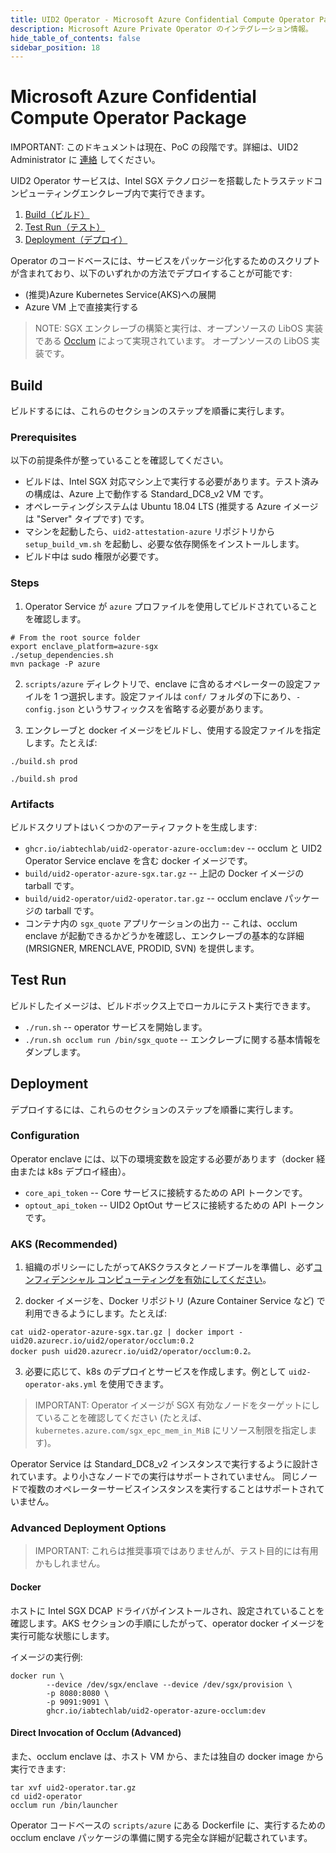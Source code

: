 ```yaml
---
title: UID2 Operator - Microsoft Azure Confidential Compute Operator Package
description: Microsoft Azure Private Operator のインテグレーション情報。
hide_table_of_contents: false
sidebar_position: 18
---
```


# Microsoft Azure Confidential Compute Operator Package

IMPORTANT: このドキュメントは現在、PoC の段階です。詳細は、UID2 Administrator に [連絡](../getting-started/gs-account-setup.md#contact-info) してください。

UID2 Operator サービスは、Intel SGX テクノロジーを搭載したトラステッドコンピューティングエンクレーブ内で実行できます。

1. [Build（ビルド）](#build)
2. [Test Run（テスト）](#test-run)
3. [Deployment（デプロイ）](#deployment)

Operator のコードベースには、サービスをパッケージ化するためのスクリプトが含まれており、以下のいずれかの方法でデプロイすることが可能です:

- (推奨)Azure Kubernetes Service(AKS)への展開
- Azure VM 上で直接実行する

> NOTE: SGX エンクレーブの構築と実行は、オープンソースの LibOS 実装である [Occlum](https://github.com/occlum/occlum) によって実現されています。
> オープンソースの LibOS 実装です。

## Build

ビルドするには、これらのセクションのステップを順番に実行します。

### Prerequisites

以下の前提条件が整っていることを確認してください。

- ビルドは、Intel SGX 対応マシン上で実行する必要があります。テスト済みの構成は、Azure 上で動作する Standard_DC8_v2 VM です。
- オペレーティングシステムは Ubuntu 18.04 LTS (推奨する Azure イメージは "Server" タイプです) です。
- マシンを起動したら、`uid2-attestation-azure` リポジトリから `setup_build_vm.sh` を起動し、必要な依存関係をインストールします。
- ビルド中は sudo 権限が必要です。

### Steps

1. Operator Service が `azure` プロファイルを使用してビルドされていることを確認します。

```
# From the root source folder
export enclave_platform=azure-sgx
./setup_dependencies.sh
mvn package -P azure
```

2. `scripts/azure` ディレクトリで、enclave に含めるオペレーターの設定ファイルを 1 つ選択します。設定ファイルは `conf/` フォルダの下にあり、`-config.json` というサフィックスを省略する必要があります。

3. エンクレーブと docker イメージをビルドし、使用する設定ファイルを指定します。たとえば:

```
./build.sh prod
```

```
./build.sh prod
```

### Artifacts

ビルドスクリプトはいくつかのアーティファクトを生成します:

- `ghcr.io/iabtechlab/uid2-operator-azure-occlum:dev` -- occlum と UID2 Operator Service enclave を含む docker イメージです。
- `build/uid2-operator-azure-sgx.tar.gz` -- 上記の Docker イメージの tarball です。
- `build/uid2-operator/uid2-operator.tar.gz` -- occlum enclave パッケージの tarball です。
- コンテナ内の `sgx_quote` アプリケーションの出力 -- これは、occlum enclave が起動できるかどうかを確認し、エンクレーブの基本的な詳細 (MRSIGNER, MRENCLAVE, PRODID, SVN) を提供します。

## Test Run

ビルドしたイメージは、ビルドボックス上でローカルにテスト実行できます。

- `./run.sh` -- operator サービスを開始します。
- `./run.sh occlum run /bin/sgx_quote` -- エンクレーブに関する基本情報をダンプします。

## Deployment

デプロイするには、これらのセクションのステップを順番に実行します。

### Configuration

Operator enclave には、以下の環境変数を設定する必要があります（docker 経由または k8s デプロイ経由）。

- `core_api_token` -- Core サービスに接続するための API トークンです。
- `optout_api_token` -- UID2 OptOut サービスに接続するための API トークンです。

### AKS (Recommended)

1. 組織のポリシーにしたがってAKSクラスタとノードプールを準備し、必ず[コンフィデンシャル コンピューティングを有効にしてください](https://learn.microsoft.com/ja-jp/azure/confidential-computing/confidential-enclave-nodes-aks-get-started)。

2. docker イメージを、Docker リポジトリ (Azure Container Service など) で利用できるようにします。たとえば:

```
cat uid2-operator-azure-sgx.tar.gz | docker import - uid20.azurecr.io/uid2/operator/occlum:0.2
docker push uid20.azurecr.io/uid2/operator/occlum:0.2。
```

3. 必要に応じて、k8s のデプロイとサービスを作成します。例として `uid2-operator-aks.yml` を使用できます。

> IMPORTANT: Operator イメージが SGX 有効なノードをターゲットにしていることを確認してください (たとえば、`kubernetes.azure.com/sgx_epc_mem_in_MiB` にリソース制限を指定します)。

Operator Service は Standard_DC8_v2 インスタンスで実行するように設計されています。より小さなノードでの実行はサポートされていません。
同じノードで複数のオペレーターサービスインスタンスを実行することはサポートされていません。

### Advanced Deployment Options

> IMPORTANT: これらは推奨事項ではありませんが、テスト目的には有用かもしれません。

#### Docker

ホストに Intel SGX DCAP ドライバがインストールされ、設定されていることを確認します。AKS セクションの手順にしたがって、operator docker イメージを実行可能な状態にします。

イメージの実行例:

```
docker run \
        --device /dev/sgx/enclave --device /dev/sgx/provision \
        -p 8080:8080 \
        -p 9091:9091 \
        ghcr.io/iabtechlab/uid2-operator-azure-occlum:dev
```

#### Direct Invocation of Occlum (Advanced)

また、occlum enclave は、ホスト VM から、または独自の docker image から実行できます:

```
tar xvf uid2-operator.tar.gz
cd uid2-operator
occlum run /bin/launcher
```

Operator コードベースの `scripts/azure` にある Dockerfile に、実行するための occlum enclave パッケージの準備に関する完全な詳細が記載されています。

